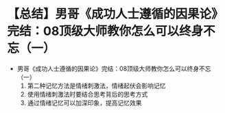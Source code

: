 # 【总结】男哥《成功人士遵循的因果论》完结：08顶级大师教你怎么可以终身不忘（一）

-   男哥《成功人士遵循的因果论》完结：08顶级大师教你怎么可以终身不忘（一）
    1.  第二种记忆方法是情绪刺激法，情绪起伏会影响记忆
    2.  使用情绪刺激法时要结合思考背后的思考方式
    3.  通过情绪记忆可以加深印象，提高记忆效果